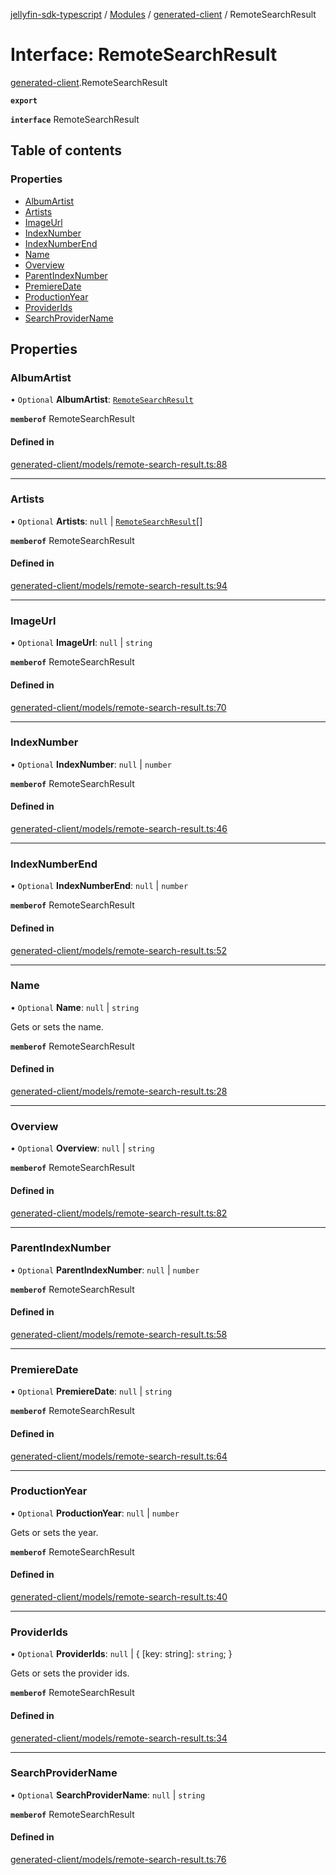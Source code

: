 [jellyfin-sdk-typescript](../README.md) / [Modules](../modules.md) / [generated-client](../modules/generated_client.md) / RemoteSearchResult

# Interface: RemoteSearchResult

[generated-client](../modules/generated_client.md).RemoteSearchResult

**`export`**

**`interface`** RemoteSearchResult

## Table of contents

### Properties

- [AlbumArtist](generated_client.RemoteSearchResult.md#albumartist)
- [Artists](generated_client.RemoteSearchResult.md#artists)
- [ImageUrl](generated_client.RemoteSearchResult.md#imageurl)
- [IndexNumber](generated_client.RemoteSearchResult.md#indexnumber)
- [IndexNumberEnd](generated_client.RemoteSearchResult.md#indexnumberend)
- [Name](generated_client.RemoteSearchResult.md#name)
- [Overview](generated_client.RemoteSearchResult.md#overview)
- [ParentIndexNumber](generated_client.RemoteSearchResult.md#parentindexnumber)
- [PremiereDate](generated_client.RemoteSearchResult.md#premieredate)
- [ProductionYear](generated_client.RemoteSearchResult.md#productionyear)
- [ProviderIds](generated_client.RemoteSearchResult.md#providerids)
- [SearchProviderName](generated_client.RemoteSearchResult.md#searchprovidername)

## Properties

### AlbumArtist

• `Optional` **AlbumArtist**: [`RemoteSearchResult`](generated_client.RemoteSearchResult.md)

**`memberof`** RemoteSearchResult

#### Defined in

[generated-client/models/remote-search-result.ts:88](https://github.com/thornbill/jellyfin-sdk-typescript/blob/b0f5501/src/generated-client/models/remote-search-result.ts#L88)

___

### Artists

• `Optional` **Artists**: ``null`` \| [`RemoteSearchResult`](generated_client.RemoteSearchResult.md)[]

**`memberof`** RemoteSearchResult

#### Defined in

[generated-client/models/remote-search-result.ts:94](https://github.com/thornbill/jellyfin-sdk-typescript/blob/b0f5501/src/generated-client/models/remote-search-result.ts#L94)

___

### ImageUrl

• `Optional` **ImageUrl**: ``null`` \| `string`

**`memberof`** RemoteSearchResult

#### Defined in

[generated-client/models/remote-search-result.ts:70](https://github.com/thornbill/jellyfin-sdk-typescript/blob/b0f5501/src/generated-client/models/remote-search-result.ts#L70)

___

### IndexNumber

• `Optional` **IndexNumber**: ``null`` \| `number`

**`memberof`** RemoteSearchResult

#### Defined in

[generated-client/models/remote-search-result.ts:46](https://github.com/thornbill/jellyfin-sdk-typescript/blob/b0f5501/src/generated-client/models/remote-search-result.ts#L46)

___

### IndexNumberEnd

• `Optional` **IndexNumberEnd**: ``null`` \| `number`

**`memberof`** RemoteSearchResult

#### Defined in

[generated-client/models/remote-search-result.ts:52](https://github.com/thornbill/jellyfin-sdk-typescript/blob/b0f5501/src/generated-client/models/remote-search-result.ts#L52)

___

### Name

• `Optional` **Name**: ``null`` \| `string`

Gets or sets the name.

**`memberof`** RemoteSearchResult

#### Defined in

[generated-client/models/remote-search-result.ts:28](https://github.com/thornbill/jellyfin-sdk-typescript/blob/b0f5501/src/generated-client/models/remote-search-result.ts#L28)

___

### Overview

• `Optional` **Overview**: ``null`` \| `string`

**`memberof`** RemoteSearchResult

#### Defined in

[generated-client/models/remote-search-result.ts:82](https://github.com/thornbill/jellyfin-sdk-typescript/blob/b0f5501/src/generated-client/models/remote-search-result.ts#L82)

___

### ParentIndexNumber

• `Optional` **ParentIndexNumber**: ``null`` \| `number`

**`memberof`** RemoteSearchResult

#### Defined in

[generated-client/models/remote-search-result.ts:58](https://github.com/thornbill/jellyfin-sdk-typescript/blob/b0f5501/src/generated-client/models/remote-search-result.ts#L58)

___

### PremiereDate

• `Optional` **PremiereDate**: ``null`` \| `string`

**`memberof`** RemoteSearchResult

#### Defined in

[generated-client/models/remote-search-result.ts:64](https://github.com/thornbill/jellyfin-sdk-typescript/blob/b0f5501/src/generated-client/models/remote-search-result.ts#L64)

___

### ProductionYear

• `Optional` **ProductionYear**: ``null`` \| `number`

Gets or sets the year.

**`memberof`** RemoteSearchResult

#### Defined in

[generated-client/models/remote-search-result.ts:40](https://github.com/thornbill/jellyfin-sdk-typescript/blob/b0f5501/src/generated-client/models/remote-search-result.ts#L40)

___

### ProviderIds

• `Optional` **ProviderIds**: ``null`` \| { [key: string]: `string`;  }

Gets or sets the provider ids.

**`memberof`** RemoteSearchResult

#### Defined in

[generated-client/models/remote-search-result.ts:34](https://github.com/thornbill/jellyfin-sdk-typescript/blob/b0f5501/src/generated-client/models/remote-search-result.ts#L34)

___

### SearchProviderName

• `Optional` **SearchProviderName**: ``null`` \| `string`

**`memberof`** RemoteSearchResult

#### Defined in

[generated-client/models/remote-search-result.ts:76](https://github.com/thornbill/jellyfin-sdk-typescript/blob/b0f5501/src/generated-client/models/remote-search-result.ts#L76)
